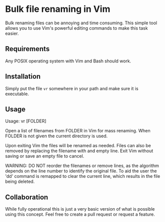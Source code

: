 # Bulk file renaming in Vim

Bulk renaming files can be annoying and time consuming.
This simple tool allows you to use Vim's powerful editing commands to make this task easier.

## Requirements

Any POSIX operating system with Vim and Bash should work.

## Installation

Simply put the file `vr` somewhere in your path and make sure it is executable.

## Usage

Usage: vr [FOLDER]

Open a list of filenames from FOLDER in Vim for mass renaming.
When FOLDER is not given the current directory is used.

Upon exiting Vim the files will be renamed as needed.
Files can also be removed by replacing the filename with and empty line.
Exit Vim without saving or save an empty file to cancel.

WARNING: DO NOT reorder the filenames or remove lines, as the algorithm depends
on the line number to identify the original file. To aid the user the 'dd'
command is remapped to clear the current line, which results in the file being
deleted.

## Collaboration

While fully operational this is just a very basic version of what is possible
using this concept. Feel free to create a pull request or request a feature.
